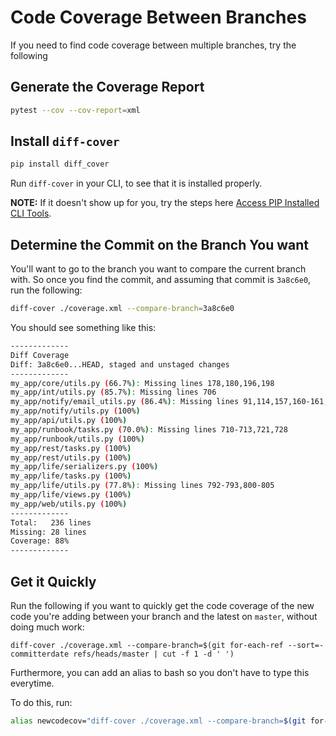 # Code Coverage Between Branches

If you need to find code coverage between multiple branches, try the following

## Generate the Coverage Report

```bash
pytest --cov --cov-report=xml
```

## Install `diff-cover`

```bash
pip install diff_cover
```

Run `diff-cover` in your CLI, to see that it is installed properly.

**NOTE:** If it doesn't show up for you, try the steps here
[Access PIP Installed CLI Tools](./access_pip_installed_cli_tools.md).

## Determine the Commit on the Branch You want

You'll want to go to the branch you want to compare the current branch with.
So once you find the commit, and assuming that commit is `3a8c6e0`, run 
the following:

```bash
diff-cover ./coverage.xml --compare-branch=3a8c6e0
```

You should see something like this:

```bash
-------------
Diff Coverage
Diff: 3a8c6e0...HEAD, staged and unstaged changes
-------------
my_app/core/utils.py (66.7%): Missing lines 178,180,196,198
my_app/int/utils.py (85.7%): Missing lines 706
my_app/notify/email_utils.py (86.4%): Missing lines 91,114,157,160-161,164,167-168,175
my_app/notify/utils.py (100%)
my_app/api/utils.py (100%)
my_app/runbook/tasks.py (70.0%): Missing lines 710-713,721,728
my_app/runbook/utils.py (100%)
my_app/rest/tasks.py (100%)
my_app/rest/utils.py (100%)
my_app/life/serializers.py (100%)
my_app/life/tasks.py (100%)
my_app/life/utils.py (77.8%): Missing lines 792-793,800-805
my_app/life/views.py (100%)
my_app/web/utils.py (100%)
-------------
Total:   236 lines
Missing: 28 lines
Coverage: 88%
-------------
```

## Get it Quickly

Run the following if you want to quickly get the code coverage of the new code
you're adding between your branch and the latest on `master`, without doing
much work:

```
diff-cover ./coverage.xml --compare-branch=$(git for-each-ref --sort=-committerdate refs/heads/master | cut -f 1 -d ' ')
```

Furthermore, you can add an alias to bash so you don't have to type this 
everytime. 

To do this, run:

```bash
alias newcodecov="diff-cover ./coverage.xml --compare-branch=$(git for-each-ref --sort=-committerdate refs/heads/master | cut -f 1 -d ' ')"
```
